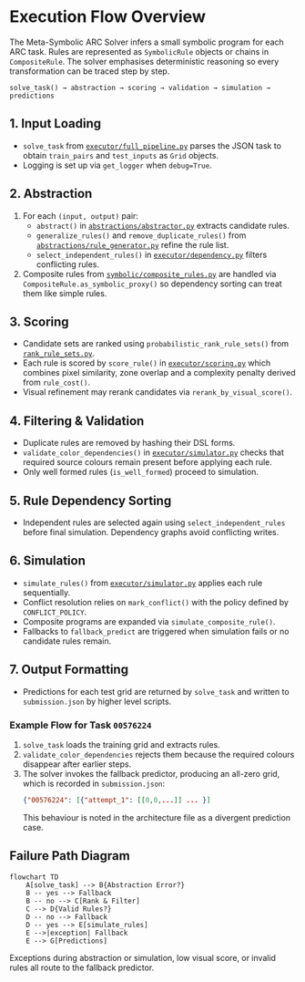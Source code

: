 # Execution Flow Overview

The Meta-Symbolic ARC Solver infers a small symbolic program for each ARC task. Rules are represented as `SymbolicRule` objects or chains in `CompositeRule`. The solver emphasises deterministic reasoning so every transformation can be traced step by step.

```
solve_task() → abstraction → scoring → validation → simulation → predictions
```

## 1. Input Loading
- `solve_task` from [`executor/full_pipeline.py`](arc_solver/src/executor/full_pipeline.py) parses the JSON task to obtain `train_pairs` and `test_inputs` as `Grid` objects.
- Logging is set up via `get_logger` when `debug=True`.

## 2. Abstraction
1. For each `(input, output)` pair:
   - `abstract()` in [`abstractions/abstractor.py`](arc_solver/src/abstractions/abstractor.py) extracts candidate rules.
   - `generalize_rules()` and `remove_duplicate_rules()` from [`abstractions/rule_generator.py`](arc_solver/src/abstractions/rule_generator.py) refine the rule list.
   - `select_independent_rules()` in [`executor/dependency.py`](arc_solver/src/executor/dependency.py) filters conflicting rules.
2. Composite rules from [`symbolic/composite_rules.py`](arc_solver/src/symbolic/composite_rules.py) are handled via `CompositeRule.as_symbolic_proxy()` so dependency sorting can treat them like simple rules.

## 3. Scoring
- Candidate sets are ranked using `probabilistic_rank_rule_sets()` from [`rank_rule_sets.py`](arc_solver/src/rank_rule_sets.py).
- Each rule is scored by `score_rule()` in [`executor/scoring.py`](arc_solver/src/executor/scoring.py) which combines pixel similarity, zone overlap and a complexity penalty derived from `rule_cost()`.
- Visual refinement may rerank candidates via `rerank_by_visual_score()`.

## 4. Filtering & Validation
- Duplicate rules are removed by hashing their DSL forms.
- `validate_color_dependencies()` in [`executor/simulator.py`](arc_solver/src/executor/simulator.py) checks that required source colours remain present before applying each rule.
- Only well formed rules (``is_well_formed``) proceed to simulation.

## 5. Rule Dependency Sorting
- Independent rules are selected again using `select_independent_rules` before final simulation. Dependency graphs avoid conflicting writes.

## 6. Simulation
- `simulate_rules()` from [`executor/simulator.py`](arc_solver/src/executor/simulator.py) applies each rule sequentially.
- Conflict resolution relies on `mark_conflict()` with the policy defined by `CONFLICT_POLICY`.
- Composite programs are expanded via `simulate_composite_rule()`.
- Fallbacks to `fallback_predict` are triggered when simulation fails or no candidate rules remain.

## 7. Output Formatting
- Predictions for each test grid are returned by `solve_task` and written to `submission.json` by higher level scripts.

### Example Flow for Task `00576224`
1. `solve_task` loads the training grid and extracts rules.
2. `validate_color_dependencies` rejects them because the required colours disappear after earlier steps.
3. The solver invokes the fallback predictor, producing an all-zero grid, which is recorded in `submission.json`:
   ```json
   {"00576224": [{"attempt_1": [[0,0,...]] ... }]
   ```
   This behaviour is noted in the architecture file as a divergent prediction case.

## Failure Path Diagram
```mermaid
flowchart TD
    A[solve_task] --> B{Abstraction Error?}
    B -- yes --> Fallback
    B -- no --> C[Rank & Filter]
    C --> D{Valid Rules?}
    D -- no --> Fallback
    D -- yes --> E[simulate_rules]
    E -->|exception| Fallback
    E --> G[Predictions]
```
Exceptions during abstraction or simulation, low visual score, or invalid rules all route to the fallback predictor.

